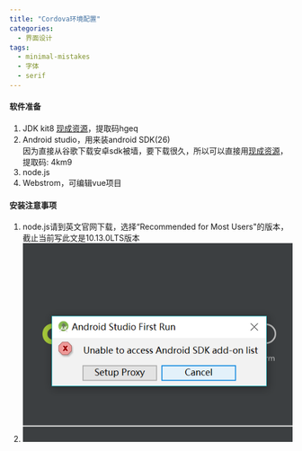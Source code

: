 ```yaml
---
title: "Cordova环境配置"
categories:
  - 界面设计
tags:
  - minimal-mistakes
  - 字体
  - serif
---
```


#### 软件准备
1. JDK kit8 [现成资源](https://pan.baidu.com/s/1BSsaVC5uh6-IvreP_s84VQ)，提取码hgeq
2. Android studio，用来装android SDK(26)  
      因为直接从谷歌下载安卓sdk被墙，要下载很久，所以可以直接用[现成资源](https://pan.baidu.com/s/1pAWxwBGPMa2RGCZZG-mN9g)，提取码: 4km9
3. node.js
4. Webstrom，可编辑vue项目

#### 安装注意事项  
1. node.js请到英文官网下载，选择“Recommended for Most Users"的版本，截止当前写此文是10.13.0LTS版本  
2. ![Android Studio](../images/cordova/android01.png) 
